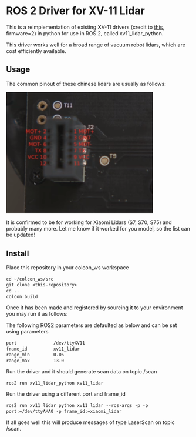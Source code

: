 # ROS 2 Driver for XV-11 Lidar
This is a reimplementation of existing XV-11 drivers
(credit to [this](https://github.com/mjstn/xv_11_driver), firmware=2) in python for use in ROS 2, called xv11_lidar_python.

This driver works well for a broad range of vacuum robot lidars, which are cost efficiently available.

## Usage
The common pinout of these chinese lidars are usually as follows:

<img src="resource/common_pinout.png" alt="drawing" width="400"/>

It is confirmed to be for working for Xiaomi Lidars (S7, S70, S75) and probably many more.
Let me know if it worked for you model, so the list can be updated!

## Install
Place this repository in your colcon_ws workspace

    cd ~/colcon_ws/src
    git clone <this-repository>
    cd ..
    colcon build

Once it has been made and registered by sourcing it to your environment you may run it as follows:

The following ROS2 parameters are defaulted as below and can be set using parameters

    port              /dev/ttyXV11
    frame_id          xv11_lidar
    range_min         0.06
    range_max         13.0

Run the driver and it should generate scan data on topic /scan

    ros2 run xv11_lidar_python xv11_lidar

Run the driver using a different port and frame_id

    ros2 run xv11_lidar_python xv11_lidar --ros-args -p -p port:=/dev/ttyAMA0 -p frame_id:=xiaomi_lidar

If all goes well this will produce messages of type LaserScan on topic /scan.
